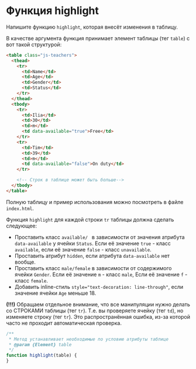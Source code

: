 # Функция highlight

Напишите функцию `highlight`, которая внесёт изменения в таблицу.

В качестве аргумента функция принимает элемент таблицы (тег `table`) c вот такой структурой:
```html
<table class="js-teachers">
  <thead>
    <tr>
      <td>Name</td>
      <td>Age</td>
      <td>Gender</td>
      <td>Status</td>
    </tr>
  </thead>
  <tbody>
    <tr>
      <td>Ilia</td>
      <td>30</td>
      <td>m</td>
      <td data-available="true">Free</td>
    </tr>
    <tr>
      <td>Tim</td>
      <td>39</td>
      <td>m</td>
      <td data-available="false">On duty</td>
    </tr>

    <!-- Строк в таблице может быть больше-->
  </tbody>
</table>
```

Полную таблицу и пример использования можно посмотреть в файле `index.html`.

Функция `highlight` для каждой строки `tr` таблицы должна сделать следующее:
- Проставить класс `available/ ` в зависимости от значения атрибута `data-available` у ячейки `Status`. Если её значение `true` - класс `available`, если её значение `false` - класс `unavailable`.
- Проставить атрибут `hidden`, если атрибута `data-available` нет вообще.
- Проставить класс `male/female` в зависимости от содержимого ячейки `Gender`. Если её значение `m` - класс `male`, Если её значение `f` - класс `female`.
- Добавить inline-стиль `style="text-decoration: line-through"`, если значение ячейки `Age` меньше 18.

**(!!!)** Обращаем отдельное внимание, что все манипуляции нужно делать со СТРОКАМИ таблицы (тег `tr`). Т.е. вы проверяете ячейку (тег `td`), но изменяете строку (тег `tr`). Это распространённая ошибка, из-за которой часто не проходит автоматическая проверка.

```js
/**
 * Метод устанавливает необходимые по условию атрибуты таблице
 * @param {Element} table
 */
function highlight(table) {
}
```
